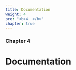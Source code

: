 ```yaml
---
title: Documentation
weight: 4
pre: "<b>4. </b>"
chapter: true
---
```


### Chapter 4

# Documentation

